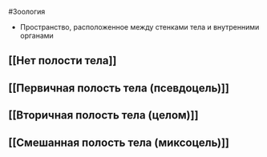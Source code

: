 #Зоология 
 - Пространство, расположенное между стенками тела и внутренними органами
## [[Нет полости тела]]
## [[Первичная полость тела (псевдоцель)]]
## [[Вторичная полость тела (целом)]]
## [[Смешанная полость тела (миксоцель)]]